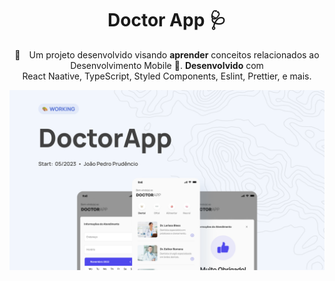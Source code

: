 <h1 align="center">Doctor App 🩺</h1>

<p align="center">💅 Um projeto desenvolvido visando    <strong>aprender</strong> conceitos relacionados ao Desenvolvimento Mobile 💚. <strong>Desenvolvido</strong> com <br> React Naative, TypeScript, Styled Components, Eslint, Prettier, e mais.
</p>

<p align="center">
  <a href="#nike-store">
    <img alt="preview" src="./docs/github/cover.png" >
  </a>
</p>
